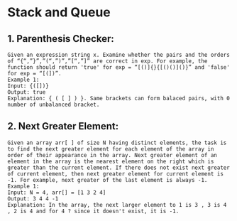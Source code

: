 # Stack and Queue

## 1. Parenthesis Checker:
    Given an expression string x. Examine whether the pairs and the orders of “{“,”}”,”(“,”)”,”[“,”]” are correct in exp. For example, the function should return 'true' for exp = “[()]{}{[()()]()}” and 'false' for exp = “[(])”.
    Example 1:
    Input: {([])}
    Output: true
    Explanation: { ( [ ] ) }. Same brackets can form balaced pairs, with 0 number of unbalanced bracket.

## 2. Next Greater Element:
    Given an array arr[ ] of size N having distinct elements, the task is to find the next greater element for each element of the array in order of their appearance in the array. Next greater element of an element in the array is the nearest element on the right which is greater than the current element. If there does not exist next greater of current element, then next greater element for current element is -1. For example, next greater of the last element is always -1.
    Example 1:
    Input: N = 4, arr[] = [1 3 2 4]
    Output: 3 4 4 -1
    Explanation: In the array, the next larger element to 1 is 3 , 3 is 4 , 2 is 4 and for 4 ? since it doesn't exist, it is -1.
